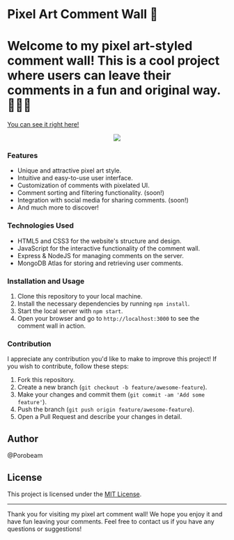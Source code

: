 # Pixel Art Comment Wall 🎨

# Welcome to my pixel art-styled comment wall! This is a cool project where users can leave their comments in a fun and original way. <br>🌴✨🚀

<a href="https://porobeam.vercel.app/">You can see it right here!</a>

<div align="center">
  <img src="https://i.imgur.com/ywXCfiw.gif"/>
</div>

### Features

- Unique and attractive pixel art style.
- Intuitive and easy-to-use user interface.
- Customization of comments with pixelated UI.
- Comment sorting and filtering functionality. (soon!)
- Integration with social media for sharing comments. (soon!)
- And much more to discover! 

### Technologies Used

- HTML5 and CSS3 for the website's structure and design.
- JavaScript for the interactive functionality of the comment wall.
- Express & NodeJS for managing comments on the server.
- MongoDB Atlas for storing and retrieving user comments.

### Installation and Usage

1. Clone this repository to your local machine.
2. Install the necessary dependencies by running `npm install`.
3. Start the local server with `npm start`.
4. Open your browser and go to `http://localhost:3000` to see the comment wall in action.

### Contribution

I appreciate any contribution you'd like to make to improve this project! If you wish to contribute, follow these steps:

1. Fork this repository.
2. Create a new branch (`git checkout -b feature/awesome-feature`).
3. Make your changes and commit them (`git commit -am 'Add some feature'`).
4. Push the branch (`git push origin feature/awesome-feature`).
5. Open a Pull Request and describe your changes in detail.

## Author

@Porobeam

## License

This project is licensed under the [MIT License](https://opensource.org/licenses/MIT).

---

Thank you for visiting my pixel art comment wall! We hope you enjoy it and have fun leaving your comments. Feel free to contact us if you have any questions or suggestions!
